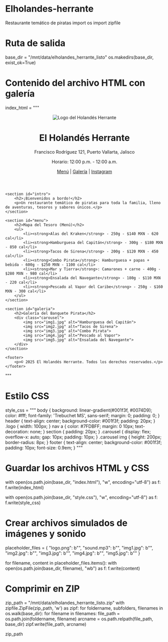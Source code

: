 # Elholandes-herrante
Restaurante temático de piratas
import os
import zipfile

# Ruta de salida
base_dir = "/mnt/data/elholandes_herrante_listo"
os.makedirs(base_dir, exist_ok=True)

# Contenido del archivo HTML con galería
index_html = """
<!DOCTYPE html>
<html lang="es">
<head>
    <meta charset="UTF-8">
    <title>El Holandés Herrante</title>
    <link rel="stylesheet" href="style.css">
    <link rel="icon" href="logo.png">
    <audio autoplay loop>
        <source src="sound.mp3" type="audio/mpeg">
        Tu navegador no soporta audio.
    </audio>
</head>
<body>
    <header>
        <img src="logo.png" alt="Logo del Holandés Herrante" class="logo">
        <h1>El Holandés Herrante</h1>
        <p>Francisco Rodríguez 121, Puerto Vallarta, Jalisco</p>
        <p>Horario: 12:00 p.m. - 12:00 a.m.</p>
        <nav>
            <a href="#menu">Menú</a> | 
            <a href="#galeria">Galería</a> | 
            <a href="https://instagram.com/elholandesherrante" target="_blank">Instagram</a>
        </nav>
    </header>

    <section id="intro">
        <h2>¡Bienvenidos a bordo!</h2>
        <p>Un restaurante temático de piratas para toda la familia, lleno de aventuras, tesoros y sabores únicos.</p>
    </section>

    <section id="menu">
        <h2>Mapa del Tesoro (Menú)</h2>
        <ul>
            <li><strong>Alas del Kraken</strong> - 250g - $140 MXN - 620 cal</li>
            <li><strong>Hamburguesa del Capitán</strong> - 300g - $180 MXN - 850 cal</li>
            <li><strong>Tacos de Sirena</strong> - 200g - $120 MXN - 450 cal</li>
            <li><strong>Combo Pirata</strong>: Hamburguesa + papas + bebida - 600g - $250 MXN - 1100 cal</li>
            <li><strong>Mar y Tierra</strong>: Camarones + carne - 400g - $280 MXN - 980 cal</li>
            <li><strong>Ensalada del Navegante</strong> - 180g - $110 MXN - 220 cal</li>
            <li><strong>Pescado al Vapor del Caribe</strong> - 250g - $160 MXN - 300 cal</li>
        </ul>
    </section>

    <section id="galeria">
        <h2>Galería del Banquete Pirata</h2>
        <div class="carousel">
            <img src="img1.jpg" alt="Hamburguesa del Capitán">
            <img src="img2.jpg" alt="Tacos de Sirena">
            <img src="img3.jpg" alt="Combo Pirata">
            <img src="img4.jpg" alt="Pescado al Vapor">
            <img src="img5.jpg" alt="Ensalada del Navegante">
        </div>
    </section>

    <footer>
        <p>©️ 2025 El Holandés Herrante. Todos los derechos reservados.</p>
    </footer>
</body>
</html>
"""

# Estilo CSS
style_css = """
body {
    background: linear-gradient(#001f3f, #0074D9);
    color: #fff;
    font-family: 'Trebuchet MS', sans-serif;
    margin: 0;
    padding: 0;
}
header {
    text-align: center;
    background-color: #001f3f;
    padding: 20px;
}
.logo {
    width: 100px;
}
nav a {
    color: #7FDBFF;
    margin: 0 10px;
    text-decoration: none;
}
section {
    padding: 20px;
}
.carousel {
    display: flex;
    overflow-x: auto;
    gap: 10px;
    padding: 10px;
}
.carousel img {
    height: 200px;
    border-radius: 8px;
}
footer {
    text-align: center;
    background-color: #001f3f;
    padding: 10px;
    font-size: 0.9em;
}
"""

# Guardar los archivos HTML y CSS
with open(os.path.join(base_dir, "index.html"), "w", encoding="utf-8") as f:
    f.write(index_html)

with open(os.path.join(base_dir, "style.css"), "w", encoding="utf-8") as f:
    f.write(style_css)

# Crear archivos simulados de imágenes y sonido
placeholder_files = {
    "logo.png": b"",
    "sound.mp3": b"",
    "img1.jpg": b"",
    "img2.jpg": b"",
    "img3.jpg": b"",
    "img4.jpg": b"",
    "img5.jpg": b""
}

for filename, content in placeholder_files.items():
    with open(os.path.join(base_dir, filename), "wb") as f:
        f.write(content)

# Comprimir en ZIP
zip_path = "/mnt/data/elholandes_herrante_listo.zip"
with zipfile.ZipFile(zip_path, 'w') as zipf:
    for foldername, subfolders, filenames in os.walk(base_dir):
        for filename in filenames:
            file_path = os.path.join(foldername, filename)
            arcname = os.path.relpath(file_path, base_dir)
            zipf.write(file_path, arcname)

zip_path
